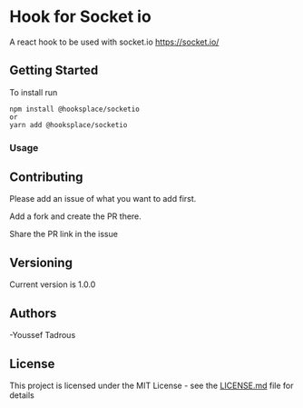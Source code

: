 # Hook for Socket io

A react hook to be used with socket.io https://socket.io/

## Getting Started

To install run 

    npm install @hooksplace/socketio
    or
    yarn add @hooksplace/socketio

### Usage
    

## Contributing

Please add an issue of what you want to add first.

Add a fork and create the PR there.

Share the PR link in the issue

## Versioning

Current version is 1.0.0

## Authors

-Youssef Tadrous

## License

This project is licensed under the MIT License - see the [LICENSE.md](LICENSE.md) file for details


